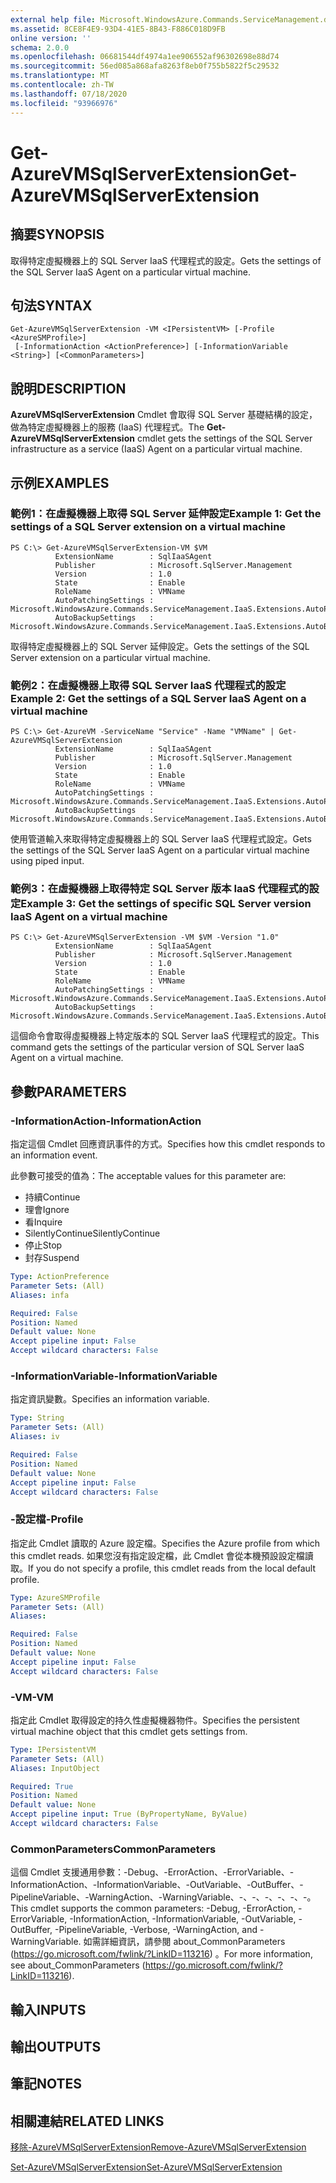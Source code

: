 ```yaml
---
external help file: Microsoft.WindowsAzure.Commands.ServiceManagement.dll-Help.xml
ms.assetid: 8CE8F4E9-93D4-41E5-8B43-F886C018D9FB
online version: ''
schema: 2.0.0
ms.openlocfilehash: 06681544df4974a1ee906552af96302698e88d74
ms.sourcegitcommit: 56ed085a868afa8263f8eb0f755b5822f5c29532
ms.translationtype: MT
ms.contentlocale: zh-TW
ms.lasthandoff: 07/18/2020
ms.locfileid: "93966976"
---
```

# <span data-ttu-id="9cc8f-101">Get-AzureVMSqlServerExtension</span><span class="sxs-lookup"><span data-stu-id="9cc8f-101">Get-AzureVMSqlServerExtension</span></span>

## <span data-ttu-id="9cc8f-102">摘要</span><span class="sxs-lookup"><span data-stu-id="9cc8f-102">SYNOPSIS</span></span>
<span data-ttu-id="9cc8f-103">取得特定虛擬機器上的 SQL Server IaaS 代理程式的設定。</span><span class="sxs-lookup"><span data-stu-id="9cc8f-103">Gets the settings of the SQL Server IaaS Agent on a particular virtual machine.</span></span>

## <span data-ttu-id="9cc8f-104">句法</span><span class="sxs-lookup"><span data-stu-id="9cc8f-104">SYNTAX</span></span>

```
Get-AzureVMSqlServerExtension -VM <IPersistentVM> [-Profile <AzureSMProfile>]
 [-InformationAction <ActionPreference>] [-InformationVariable <String>] [<CommonParameters>]
```

## <span data-ttu-id="9cc8f-105">說明</span><span class="sxs-lookup"><span data-stu-id="9cc8f-105">DESCRIPTION</span></span>
<span data-ttu-id="9cc8f-106">**AzureVMSqlServerExtension** Cmdlet 會取得 SQL Server 基礎結構的設定，做為特定虛擬機器上的服務 (IaaS) 代理程式。</span><span class="sxs-lookup"><span data-stu-id="9cc8f-106">The **Get-AzureVMSqlServerExtension** cmdlet gets the settings of the SQL Server infrastructure as a service (IaaS) Agent on a particular virtual machine.</span></span>

## <span data-ttu-id="9cc8f-107">示例</span><span class="sxs-lookup"><span data-stu-id="9cc8f-107">EXAMPLES</span></span>

### <span data-ttu-id="9cc8f-108">範例1：在虛擬機器上取得 SQL Server 延伸設定</span><span class="sxs-lookup"><span data-stu-id="9cc8f-108">Example 1: Get the settings of a SQL Server extension on a virtual machine</span></span>
```
PS C:\> Get-AzureVMSqlServerExtension-VM $VM
          ExtensionName        : SqlIaaSAgent
          Publisher            : Microsoft.SqlServer.Management
          Version              : 1.0
          State                : Enable
          RoleName             : VMName
          AutoPatchingSettings : Microsoft.WindowsAzure.Commands.ServiceManagement.IaaS.Extensions.AutoPatchingSettings
          AutoBackupSettings   : Microsoft.WindowsAzure.Commands.ServiceManagement.IaaS.Extensions.AutoBackupSettings
```

<span data-ttu-id="9cc8f-109">取得特定虛擬機器上的 SQL Server 延伸設定。</span><span class="sxs-lookup"><span data-stu-id="9cc8f-109">Gets the settings of the SQL Server extension on a particular virtual machine.</span></span>

### <span data-ttu-id="9cc8f-110">範例2：在虛擬機器上取得 SQL Server IaaS 代理程式的設定</span><span class="sxs-lookup"><span data-stu-id="9cc8f-110">Example 2: Get the settings of a SQL Server IaaS Agent on a virtual machine</span></span>
```
PS C:\> Get-AzureVM -ServiceName "Service" -Name "VMName" | Get-AzureVMSqlServerExtension
          ExtensionName        : SqlIaaSAgent
          Publisher            : Microsoft.SqlServer.Management
          Version              : 1.0
          State                : Enable
          RoleName             : VMName
          AutoPatchingSettings : Microsoft.WindowsAzure.Commands.ServiceManagement.IaaS.Extensions.AutoPatchingSettings
          AutoBackupSettings   : Microsoft.WindowsAzure.Commands.ServiceManagement.IaaS.Extensions.AutoBackupSettings
```

<span data-ttu-id="9cc8f-111">使用管道輸入來取得特定虛擬機器上的 SQL Server IaaS 代理程式設定。</span><span class="sxs-lookup"><span data-stu-id="9cc8f-111">Gets the settings of the SQL Server IaaS Agent on a particular virtual machine using piped input.</span></span>

### <span data-ttu-id="9cc8f-112">範例3：在虛擬機器上取得特定 SQL Server 版本 IaaS 代理程式的設定</span><span class="sxs-lookup"><span data-stu-id="9cc8f-112">Example 3: Get the settings of specific SQL Server version IaaS Agent on a virtual machine</span></span>
```
PS C:\> Get-AzureVMSqlServerExtension -VM $VM -Version "1.0"
          ExtensionName        : SqlIaaSAgent
          Publisher            : Microsoft.SqlServer.Management
          Version              : 1.0
          State                : Enable
          RoleName             : VMName
          AutoPatchingSettings : Microsoft.WindowsAzure.Commands.ServiceManagement.IaaS.Extensions.AutoPatchingSettings
          AutoBackupSettings   : Microsoft.WindowsAzure.Commands.ServiceManagement.IaaS.Extensions.AutoBackupSettings
```

<span data-ttu-id="9cc8f-113">這個命令會取得虛擬機器上特定版本的 SQL Server IaaS 代理程式的設定。</span><span class="sxs-lookup"><span data-stu-id="9cc8f-113">This command gets the settings of the particular version of SQL Server IaaS Agent on a virtual machine.</span></span>

## <span data-ttu-id="9cc8f-114">參數</span><span class="sxs-lookup"><span data-stu-id="9cc8f-114">PARAMETERS</span></span>

### <span data-ttu-id="9cc8f-115">-InformationAction</span><span class="sxs-lookup"><span data-stu-id="9cc8f-115">-InformationAction</span></span>
<span data-ttu-id="9cc8f-116">指定這個 Cmdlet 回應資訊事件的方式。</span><span class="sxs-lookup"><span data-stu-id="9cc8f-116">Specifies how this cmdlet responds to an information event.</span></span>

<span data-ttu-id="9cc8f-117">此參數可接受的值為：</span><span class="sxs-lookup"><span data-stu-id="9cc8f-117">The acceptable values for this parameter are:</span></span>

- <span data-ttu-id="9cc8f-118">持續</span><span class="sxs-lookup"><span data-stu-id="9cc8f-118">Continue</span></span>
- <span data-ttu-id="9cc8f-119">理會</span><span class="sxs-lookup"><span data-stu-id="9cc8f-119">Ignore</span></span>
- <span data-ttu-id="9cc8f-120">看</span><span class="sxs-lookup"><span data-stu-id="9cc8f-120">Inquire</span></span>
- <span data-ttu-id="9cc8f-121">SilentlyContinue</span><span class="sxs-lookup"><span data-stu-id="9cc8f-121">SilentlyContinue</span></span>
- <span data-ttu-id="9cc8f-122">停止</span><span class="sxs-lookup"><span data-stu-id="9cc8f-122">Stop</span></span>
- <span data-ttu-id="9cc8f-123">封存</span><span class="sxs-lookup"><span data-stu-id="9cc8f-123">Suspend</span></span>

```yaml
Type: ActionPreference
Parameter Sets: (All)
Aliases: infa

Required: False
Position: Named
Default value: None
Accept pipeline input: False
Accept wildcard characters: False
```

### <span data-ttu-id="9cc8f-124">-InformationVariable</span><span class="sxs-lookup"><span data-stu-id="9cc8f-124">-InformationVariable</span></span>
<span data-ttu-id="9cc8f-125">指定資訊變數。</span><span class="sxs-lookup"><span data-stu-id="9cc8f-125">Specifies an information variable.</span></span>

```yaml
Type: String
Parameter Sets: (All)
Aliases: iv

Required: False
Position: Named
Default value: None
Accept pipeline input: False
Accept wildcard characters: False
```

### <span data-ttu-id="9cc8f-126">-設定檔</span><span class="sxs-lookup"><span data-stu-id="9cc8f-126">-Profile</span></span>
<span data-ttu-id="9cc8f-127">指定此 Cmdlet 讀取的 Azure 設定檔。</span><span class="sxs-lookup"><span data-stu-id="9cc8f-127">Specifies the Azure profile from which this cmdlet reads.</span></span>
<span data-ttu-id="9cc8f-128">如果您沒有指定設定檔，此 Cmdlet 會從本機預設設定檔讀取。</span><span class="sxs-lookup"><span data-stu-id="9cc8f-128">If you do not specify a profile, this cmdlet reads from the local default profile.</span></span>

```yaml
Type: AzureSMProfile
Parameter Sets: (All)
Aliases: 

Required: False
Position: Named
Default value: None
Accept pipeline input: False
Accept wildcard characters: False
```

### <span data-ttu-id="9cc8f-129">-VM</span><span class="sxs-lookup"><span data-stu-id="9cc8f-129">-VM</span></span>
<span data-ttu-id="9cc8f-130">指定此 Cmdlet 取得設定的持久性虛擬機器物件。</span><span class="sxs-lookup"><span data-stu-id="9cc8f-130">Specifies the persistent virtual machine object that this cmdlet gets settings from.</span></span>

```yaml
Type: IPersistentVM
Parameter Sets: (All)
Aliases: InputObject

Required: True
Position: Named
Default value: None
Accept pipeline input: True (ByPropertyName, ByValue)
Accept wildcard characters: False
```

### <span data-ttu-id="9cc8f-131">CommonParameters</span><span class="sxs-lookup"><span data-stu-id="9cc8f-131">CommonParameters</span></span>
<span data-ttu-id="9cc8f-132">這個 Cmdlet 支援通用參數：-Debug、-ErrorAction、-ErrorVariable、-InformationAction、-InformationVariable、-OutVariable、-OutBuffer、-PipelineVariable、-WarningAction、-WarningVariable、-、-、-、-、-、-。</span><span class="sxs-lookup"><span data-stu-id="9cc8f-132">This cmdlet supports the common parameters: -Debug, -ErrorAction, -ErrorVariable, -InformationAction, -InformationVariable, -OutVariable, -OutBuffer, -PipelineVariable, -Verbose, -WarningAction, and -WarningVariable.</span></span> <span data-ttu-id="9cc8f-133">如需詳細資訊，請參閱 about_CommonParameters (https://go.microsoft.com/fwlink/?LinkID=113216) 。</span><span class="sxs-lookup"><span data-stu-id="9cc8f-133">For more information, see about_CommonParameters (https://go.microsoft.com/fwlink/?LinkID=113216).</span></span>

## <span data-ttu-id="9cc8f-134">輸入</span><span class="sxs-lookup"><span data-stu-id="9cc8f-134">INPUTS</span></span>

## <span data-ttu-id="9cc8f-135">輸出</span><span class="sxs-lookup"><span data-stu-id="9cc8f-135">OUTPUTS</span></span>

## <span data-ttu-id="9cc8f-136">筆記</span><span class="sxs-lookup"><span data-stu-id="9cc8f-136">NOTES</span></span>

## <span data-ttu-id="9cc8f-137">相關連結</span><span class="sxs-lookup"><span data-stu-id="9cc8f-137">RELATED LINKS</span></span>

[<span data-ttu-id="9cc8f-138">移除-AzureVMSqlServerExtension</span><span class="sxs-lookup"><span data-stu-id="9cc8f-138">Remove-AzureVMSqlServerExtension</span></span>](./Remove-AzureVMSqlServerExtension.md)

[<span data-ttu-id="9cc8f-139">Set-AzureVMSqlServerExtension</span><span class="sxs-lookup"><span data-stu-id="9cc8f-139">Set-AzureVMSqlServerExtension</span></span>](./Set-AzureVMSqlServerExtension.md)


